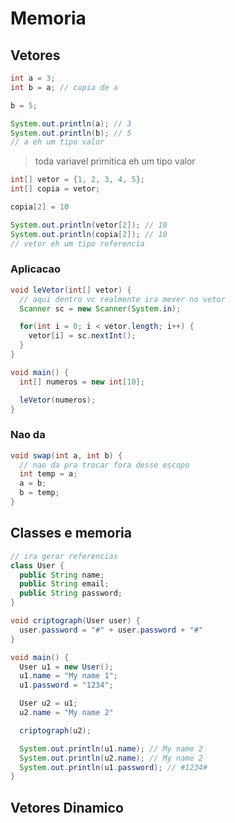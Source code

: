 # Memoria

## Vetores

```java
int a = 3;
int b = a; // copia de a

b = 5;

System.out.println(a); // 3
System.out.println(b); // 5
// a eh um tipo valor
```

> toda variavel primitica eh um tipo valor

```java
int[] vetor = {1, 2, 3, 4, 5};
int[] copia = vetor;

copia[2] = 10

System.out.println(vetor[2]); // 10
System.out.println(copia[2]); // 10
// vetor eh um tipo referencia
```

### Aplicacao

```java
void leVetor(int[] vetor) {
  // aqui dentro vc realmente ira mexer no vetor
  Scanner sc = new Scanner(System.in);

  for(int i = 0; i < vetor.length; i++) {
    vetor[i] = sc.nextInt();
  }
}

void main() {
  int[] numeros = new int[10];

  leVetor(numeros);
}
```

### Nao da

```java
void swap(int a, int b) {
  // nao da pra trocar fora desse escopo
  int temp = a;
  a = b;
  b = temp;
}
```

## Classes e memoria

```java
// ira gerar referencias
class User {
  public String name;
  public String email;
  public String password;
}

void criptograph(User user) {
  user.password = "#" + user.password + "#"
}

void main() {
  User u1 = new User();
  u1.name = "My name 1";
  u1.password = "1234";

  User u2 = u1;
  u2.name = "My name 2"

  criptograph(u2);

  System.out.println(u1.name); // My name 2
  System.out.println(u2.name); // My name 2
  System.out.println(u1.password); // #1234#
}
```

## Vetores Dinamico
